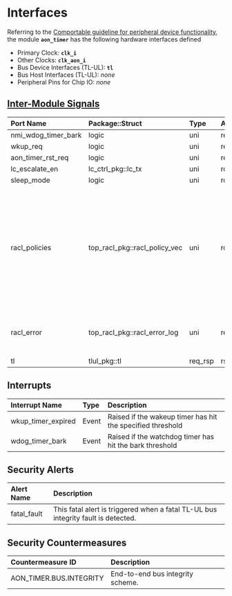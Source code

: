 # Interfaces

<!-- BEGIN CMDGEN util/regtool.py --interfaces ./hw/ip/aon_timer/data/aon_timer.hjson -->
Referring to the [Comportable guideline for peripheral device functionality](https://opentitan.org/book/doc/contributing/hw/comportability), the module **`aon_timer`** has the following hardware interfaces defined
- Primary Clock: **`clk_i`**
- Other Clocks: **`clk_aon_i`**
- Bus Device Interfaces (TL-UL): **`tl`**
- Bus Host Interfaces (TL-UL): *none*
- Peripheral Pins for Chip IO: *none*

## [Inter-Module Signals](https://opentitan.org/book/doc/contributing/hw/comportability/index.html#inter-signal-handling)

| Port Name           | Package::Struct               | Type    | Act   |   Width | Description                                                                                                                          |
|:--------------------|:------------------------------|:--------|:------|--------:|:-------------------------------------------------------------------------------------------------------------------------------------|
| nmi_wdog_timer_bark | logic                         | uni     | req   |       1 |                                                                                                                                      |
| wkup_req            | logic                         | uni     | req   |       1 |                                                                                                                                      |
| aon_timer_rst_req   | logic                         | uni     | req   |       1 |                                                                                                                                      |
| lc_escalate_en      | lc_ctrl_pkg::lc_tx            | uni     | rcv   |       1 |                                                                                                                                      |
| sleep_mode          | logic                         | uni     | rcv   |       1 |                                                                                                                                      |
| racl_policies       | top_racl_pkg::racl_policy_vec | uni     | rcv   |       1 | Incoming RACL policy vector from a racl_ctrl instance. The policy selection vector (parameter) selects the policy for each register. |
| racl_error          | top_racl_pkg::racl_error_log  | uni     | req   |       1 | RACL error log information of this module.                                                                                           |
| tl                  | tlul_pkg::tl                  | req_rsp | rsp   |       1 |                                                                                                                                      |

## Interrupts

| Interrupt Name     | Type   | Description                                                |
|:-------------------|:-------|:-----------------------------------------------------------|
| wkup_timer_expired | Event  | Raised if the wakeup timer has hit the specified threshold |
| wdog_timer_bark    | Event  | Raised if the watchdog timer has hit the bark threshold    |

## Security Alerts

| Alert Name   | Description                                                                       |
|:-------------|:----------------------------------------------------------------------------------|
| fatal_fault  | This fatal alert is triggered when a fatal TL-UL bus integrity fault is detected. |

## Security Countermeasures

| Countermeasure ID       | Description                      |
|:------------------------|:---------------------------------|
| AON_TIMER.BUS.INTEGRITY | End-to-end bus integrity scheme. |


<!-- END CMDGEN -->
